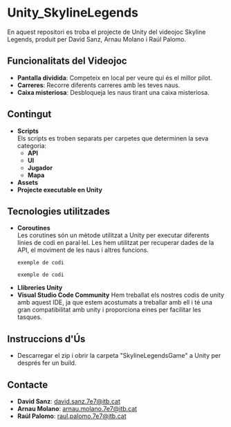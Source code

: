
# Unity_SkylineLegends
En aquest repositori es troba el projecte de Unity del videojoc Skyline Legends, produit per David Sanz, Arnau Molano i Raúl Palomo.

## Funcionalitats del Videojoc
- **Pantalla dividida**: Competeix en local per veure qui és el millor pilot.
- **Carreres**: Recorre diferents carreres amb les teves naus.
- **Caixa misteriosa**: Desbloqueja les naus tirant una caixa misteriosa.

## Contingut
- **Scripts**  
  Els scripts es troben separats per carpetes que determinen la seva categoria:
  - **API**
  - **UI**
  - **Jugador**
  - **Mapa**
- **Assets**
- **Projecte executable en Unity**

## Tecnologies utilitzades
- **Coroutines**  
  Les corutines són un mètode utilitzat a Unity per executar diferents línies de codi en paral·lel. Les hem utilitzat per recuperar dades de la API, el moviment de les naus i altres funcions.
  ~~~
  exemple de codi
  ~~~
  ~~~
  exemple de codi
  ~~~
- **Llibreries Unity**
- **Visual Studio Code Community**
  Hem treballat els nostres codis de unity amb aquest IDE, ja que estem acostumats a treballar amb ell i té una gran compatibilitat amb unity i proporciona eines per facilitar les tasques.

## Instruccions d'Ús
- Descarregar el zip i obrir la carpeta "SkylineLegendsGame" a Unity per després fer un build.

## Contacte
- **David Sanz**: [david.sanz.7e7@itb.cat](mailto:david.sanz.7e7@itb.cat)
- **Arnau Molano**: [arnau.molano.7e7@itb.cat](mailto:arnau.molano.7e7@itb.cat)
- **Raúl Palomo**: [raul.palomo.7e7@itb.cat](mailto:raul.palomo.7e7@itb.cat)

